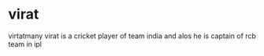 # virat
virtatmany 
virat is a cricket player of team india
and alos he is captain of rcb team in ipl 
